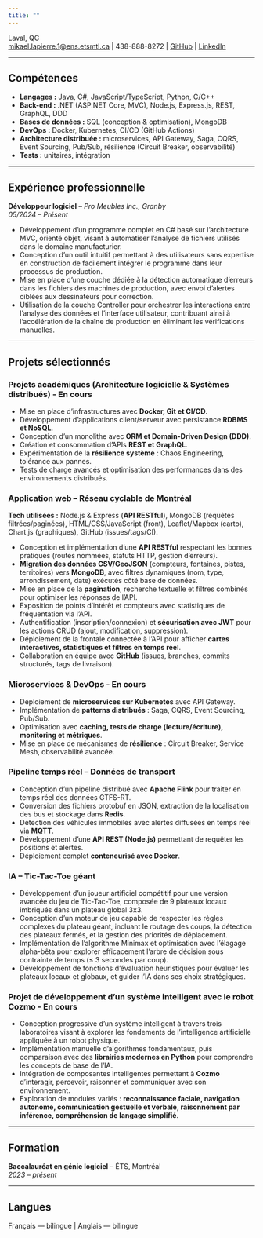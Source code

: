 ```yaml
---
title: ""
---
```


Laval, QC  
mikael.lapierre.1@ens.etsmtl.ca | 438-888-8272  | [GitHub](https://github.com/miklap) | [LinkedIn](https://linkedin.com/in/mikael-lapierre)

---

## Compétences

- **Langages :** Java, C#, JavaScript/TypeScript, Python, C/C++  
- **Back-end :** .NET (ASP.NET Core, MVC), Node.js, Express.js, REST, GraphQL, DDD  
- **Bases de données :** SQL (conception & optimisation), MongoDB  
- **DevOps :** Docker, Kubernetes, CI/CD (GitHub Actions)  
- **Architecture distribuée :** microservices, API Gateway, Saga, CQRS, Event Sourcing, Pub/Sub, résilience (Circuit Breaker, observabilité)  
- **Tests :** unitaires, intégration  

---

## Expérience professionnelle

**Développeur logiciel** – *Pro Meubles Inc., Granby*  
*05/2024 – Présent*  
- Développement d’un programme complet en C# basé sur l’architecture MVC, orienté objet, visant à automatiser l’analyse de fichiers utilisés dans le domaine manufacturier.  
- Conception d’un outil intuitif permettant à des utilisateurs sans expertise en construction de facilement intégrer le programme dans leur processus de production.  
- Mise en place d’une couche dédiée à la détection automatique d’erreurs dans les fichiers des machines de production, avec envoi d’alertes ciblées aux dessinateurs pour correction.  
- Utilisation de la couche Controller pour orchestrer les interactions entre l’analyse des données et l’interface utilisateur, contribuant ainsi à l’accélération de la chaîne de production en éliminant les vérifications manuelles.  

---

## Projets sélectionnés

### Projets académiques (Architecture logicielle & Systèmes distribués) - En cours
- Mise en place d’infrastructures avec **Docker, Git et CI/CD**.  
- Développement d’applications client/serveur avec persistance **RDBMS et NoSQL**.  
- Conception d’un monolithe avec **ORM et Domain-Driven Design (DDD)**.  
- Création et consommation d’APIs **REST et GraphQL**.  
- Expérimentation de la **résilience système** : Chaos Engineering, tolérance aux pannes.  
- Tests de charge avancés et optimisation des performances dans des environnements distribués.  

### Application web – Réseau cyclable de Montréal
**Tech utilisées :** Node.js & Express (**API RESTful**), MongoDB (requêtes filtrées/paginées), HTML/CSS/JavaScript (front), Leaflet/Mapbox (carto), Chart.js (graphiques), GitHub (issues/tags/CI).  
- Conception et implémentation d’une **API RESTful** respectant les bonnes pratiques (routes nommées, statuts HTTP, gestion d’erreurs).  
- **Migration des données CSV/GeoJSON** (compteurs, fontaines, pistes, territoires) vers **MongoDB**, avec filtres dynamiques (nom, type, arrondissement, date) exécutés côté base de données.  
- Mise en place de la **pagination**, recherche textuelle et filtres combinés pour optimiser les réponses de l’API.  
- Exposition de points d’intérêt et compteurs avec statistiques de fréquentation via l’API.  
- Authentification (inscription/connexion) et **sécurisation avec JWT** pour les actions CRUD (ajout, modification, suppression).  
- Déploiement de la frontale connectée à l’API pour afficher **cartes interactives, statistiques et filtres en temps réel**.  
- Collaboration en équipe avec **GitHub** (issues, branches, commits structurés, tags de livraison).  

### Microservices & DevOps - En cours
- Déploiement de **microservices sur Kubernetes** avec API Gateway.  
- Implémentation de **patterns distribués** : Saga, CQRS, Event Sourcing, Pub/Sub.  
- Optimisation avec **caching, tests de charge (lecture/écriture), monitoring et métriques**.  
- Mise en place de mécanismes de **résilience** : Circuit Breaker, Service Mesh, observabilité avancée.

### Pipeline temps réel – Données de transport
- Conception d’un pipeline distribué avec **Apache Flink** pour traiter en temps réel des données GTFS-RT.  
- Conversion des fichiers protobuf en JSON, extraction de la localisation des bus et stockage dans **Redis**.  
- Détection des véhicules immobiles avec alertes diffusées en temps réel via **MQTT**.  
- Développement d’une **API REST (Node.js)** permettant de requêter les positions et alertes.  
- Déploiement complet **conteneurisé avec Docker**.  

### IA – Tic-Tac-Toe géant
- Développement d’un joueur artificiel compétitif pour une version avancée du jeu de Tic-Tac-Toe, composée de 9 plateaux locaux imbriqués dans un plateau global 3x3. 
- Conception d’un moteur de jeu capable de respecter les règles complexes du plateau géant, incluant le routage des coups, la détection des plateaux fermés, et la gestion des priorités de déplacement.
- Implémentation de l’algorithme Minimax et optimisation avec l’élagage alpha-bêta pour explorer efficacement l’arbre de décision sous contrainte de temps (≤ 3 secondes par coup).
- Développement de fonctions d’évaluation heuristiques pour évaluer les plateaux locaux et globaux, et guider l’IA dans ses choix stratégiques.

### Projet de développement d’un système intelligent avec le robot Cozmo - En cours
- Conception progressive d’un système intelligent à travers trois laboratoires visant à explorer les fondements de l’intelligence artificielle appliquée à un robot physique.  
- Implémentation manuelle d’algorithmes fondamentaux, puis comparaison avec des **librairies modernes en Python** pour comprendre les concepts de base de l’IA.  
- Intégration de composantes intelligentes permettant à **Cozmo** d’interagir, percevoir, raisonner et communiquer avec son environnement.  
- Exploration de modules variés : **reconnaissance faciale, navigation autonome, communication gestuelle et verbale, raisonnement par inférence, compréhension de langage simplifié**.  




---

## Formation

**Baccalauréat en génie logiciel** – ÉTS, Montréal  
*2023 – présent*  

---

## Langues

Français — bilingue | Anglais — bilingue  
